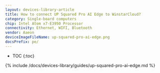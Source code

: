 ```yaml
---
layout: devices-library-article
title: How to connect UP Squared Pro AI Edge to WinstarCloud?
category: Single-board computers
chip: Intel Atom x7-E3950 Processor
connectivity: Ethernet, WIFI, Bluetooth
vendor: Aaeon
deviceImageFileName: up-squared-pro-ai-edge.png
docsPrefix: pe/
---
```



* TOC
{:toc}

{% include /docs/devices-library/guides/up-squared-pro-ai-edge.md %}